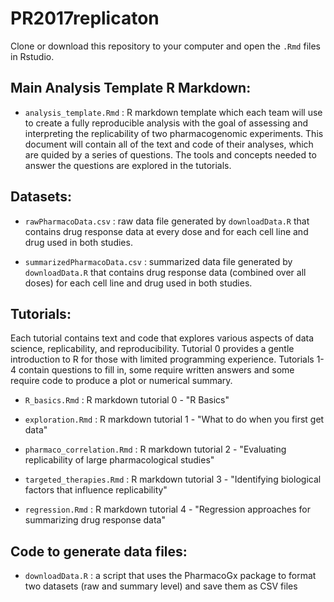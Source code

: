 # PR2017replicaton

Clone or download this repository to your computer and open the `.Rmd` files in Rstudio.

## Main Analysis Template R Markdown:

* `analysis_template.Rmd` : R markdown template which each team will use to create a fully reproducible analysis with the goal of assessing and interpreting the replicability of two pharmacogenomic experiments. This document will contain all of the text and code of their analyses, which are quided by a series of questions. The tools and concepts needed to answer the questions are explored in the tutorials.

## Datasets:

* `rawPharmacoData.csv` : raw data file generated by `downloadData.R` that contains drug response data at every dose and for each cell line and drug used in both studies. 

* `summarizedPharmacoData.csv` : summarized data file generated by `downloadData.R` that contains drug response data (combined over all doses) for each cell line and drug used in both studies.

## Tutorials:
Each tutorial contains text and code that explores various aspects of data science, replicability, and reproducibility. Tutorial 0 provides a gentle introduction to R for those with limited programming experience. Tutorials 1-4 contain questions to fill in, some require written answers and some require code to produce a plot or numerical summary.

* `R_basics.Rmd` : R markdown tutorial 0 - "R Basics"

* `exploration.Rmd` : R markdown tutorial 1 - "What to do when you first get data"

* `pharmaco_correlation.Rmd` : R markdown tutorial 2 - "Evaluating replicability of large pharmacological studies"

* `targeted_therapies.Rmd` : R markdown tutorial 3 - "Identifying biological factors that influence replicability"

* `regression.Rmd` : R markdown tutorial 4 - "Regression approaches for summarizing drug response data"

## Code to generate data files:

* `downloadData.R` : a script that uses the PharmacoGx package to format two datasets (raw and summary level) and save them as CSV files 

